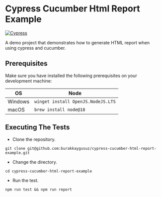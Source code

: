 # Cypress Cucumber Html Report Example

[![Cypress](https://img.shields.io/npm/v/cypress?color=33ff99&label=cypress&logo=cypress&logoColor=33ff99&style=for-the-badge)](https://www.cypress.io)

A demo project that demonstrates how to generate HTML report when using cypress and cucumber.

## Prerequisites

Make sure you have installed the following prerequisites on your development machine:

| OS      | Node                                       |
|---------|--------------------------------------------|
| Windows | `winget install OpenJS.NodeJS.LTS`         |
| macOS   | `brew install node@18`                     |

## Executing The Tests

- Clone the repository.

```shell
git clone git@github.com:burakkaygusuz/cypress-cucumber-html-report-example.git
```

- Change the directory.

```shell
cd cypress-cucumber-html-report-example
```

- Run the test.

```shell
npm run test && npm run report
```
